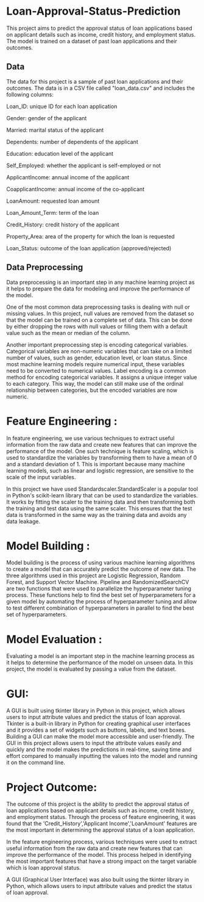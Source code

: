 # Loan-Approval-Status-Prediction

This project aims to predict the approval status of loan applications based on applicant details such as income, credit history, and employment status. The model is trained on a dataset of past loan applications and their outcomes.

## Data
The data for this project is a sample of past loan applications and their outcomes. The data is in a CSV file called "loan_data.csv" and includes the following columns:

Loan_ID: unique ID for each loan application

Gender: gender of the applicant

Married: marital status of the applicant

Dependents: number of dependents of the applicant

Education: education level of the applicant

Self_Employed: whether the applicant is self-employed or not

ApplicantIncome: annual income of the applicant

CoapplicantIncome: annual income of the co-applicant

LoanAmount: requested loan amount

Loan_Amount_Term: term of the loan

Credit_History: credit history of the applicant

Property_Area: area of the property for which the loan is requested

Loan_Status: outcome of the loan application (approved/rejected)


## Data Preprocessing
Data preprocessing is an important step in any machine learning project as it helps to prepare the data for modeling and improve the performance of the model.

One of the most common data preprocessing tasks is dealing with null or missing values. In this project, null values are removed from the dataset so that the model can be trained on a complete set of data. This can be done by either dropping the rows with null values or filling them with a default value such as the mean or median of the column.

Another important preprocessing step is encoding categorical variables. Categorical variables are non-numeric variables that can take on a limited number of values, such as gender, education level, or loan status. Since most machine learning models require numerical input, these variables need to be converted to numerical values.
Label encoding is a common method for encoding categorical variables. It assigns a unique integer value to each category. This way, the model can still make use of the ordinal relationship between categories, but the encoded variables are now numeric.

# Feature Engineering :
In feature engineering, we use various techniques to extract useful information from the raw data and create new features that can improve the performance of the model.
One such technique is feature scaling, which is used to standardize the variables by transforming them to have a mean of 0 and a standard deviation of 1. This is important because many machine learning models, such as linear and logistic regression, are sensitive to the scale of the input variables.

In this project we have used Standardscaler.StandardScaler is a popular tool in Python's scikit-learn library that can be used to standardize the variables. It works by fitting the scaler to the training data and then transforming both the training and test data using the same scaler. This ensures that the test data is transformed in the same way as the training data and avoids any data leakage.

# Model Building :
Model building is the process of using various machine learning algorithms to create a model that can accurately predict the outcome of new data. The three algorithms used in this project are Logistic Regression, Random Forest, and Support Vector Machine. Pipeline and RandomizedSearchCV are two functions that were used to parallelize the hyperparameter tuning process. These functions help to find the best set of hyperparameters for a given model by automating the process of hyperparameter tuning and allow to test different combination of hyperparameters in parallel to find the best set of hyperparameters.

# Model Evaluation :
Evaluating a model is an important step in the machine learning process as it helps to determine the performance of the model on unseen data. In this project, the model is evaluated by passing a value from the dataset.

# GUI:
 A GUI is built using tkinter library in Python in this project, which allows users to input attribute values and predict the status of loan approval. Tkinter is a built-in library in Python for creating graphical user interfaces and it provides a set of widgets such as buttons, labels, and text boxes. Building a GUI can make the model more accessible and user-friendly. The GUI in this project allows users to input the attribute values easily and quickly and the model makes the predictions in real-time, saving time and effort compared to manually inputting the values into the model and running it on the command line.


# Project Outcome:
The outcome of this project is the ability to predict the approval status of loan applications based on applicant details such as income, credit history, and employment status. Through the process of feature engineering, it was found that the 'Credit_History','Applicant Income','LoanAmount' features are the most important in determining the approval status of a loan application.

In the feature engineering process, various techniques were used to extract useful information from the raw data and create new features that can improve the performance of the model. This process helped in identifying the most important features that have a strong impact on the target variable which is loan approval status.

A GUI (Graphical User Interface) was also built using the tkinter library in Python, which allows users to input attribute values and predict the status of loan approval.
